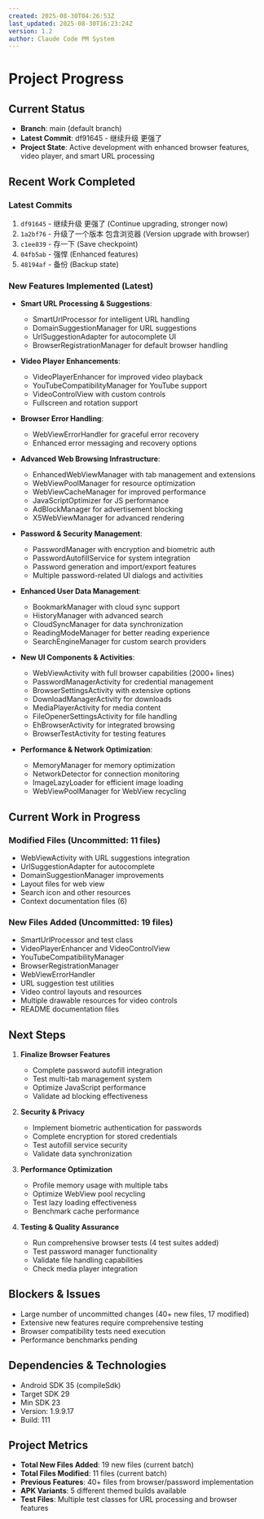 ```yaml
---
created: 2025-08-30T04:26:53Z
last_updated: 2025-08-30T16:23:24Z
version: 1.2
author: Claude Code PM System
---
```


# Project Progress

## Current Status
- **Branch**: main (default branch)
- **Latest Commit**: df91645 - 继续升级 更强了
- **Project State**: Active development with enhanced browser features, video player, and smart URL processing

## Recent Work Completed
### Latest Commits
1. `df91645` - 继续升级 更强了 (Continue upgrading, stronger now)
2. `1a2bf76` - 升级了一个版本 包含浏览器 (Version upgrade with browser)
3. `c1ee839` - 存一下 (Save checkpoint)
4. `04fb5ab` - 强悍 (Enhanced features)
5. `48194af` - 备份 (Backup state)

### New Features Implemented (Latest)
- **Smart URL Processing & Suggestions**:
  - SmartUrlProcessor for intelligent URL handling
  - DomainSuggestionManager for URL suggestions
  - UrlSuggestionAdapter for autocomplete UI
  - BrowserRegistrationManager for default browser handling
  
- **Video Player Enhancements**:
  - VideoPlayerEnhancer for improved video playback
  - YouTubeCompatibilityManager for YouTube support
  - VideoControlView with custom controls
  - Fullscreen and rotation support
  
- **Browser Error Handling**:
  - WebViewErrorHandler for graceful error recovery
  - Enhanced error messaging and recovery options

- **Advanced Web Browsing Infrastructure**:
  - EnhancedWebViewManager with tab management and extensions
  - WebViewPoolManager for resource optimization
  - WebViewCacheManager for improved performance
  - JavaScriptOptimizer for JS performance
  - AdBlockManager for advertisement blocking
  - X5WebViewManager for advanced rendering
  
- **Password & Security Management**:
  - PasswordManager with encryption and biometric auth
  - PasswordAutofillService for system integration
  - Password generation and import/export features
  - Multiple password-related UI dialogs and activities
  
- **Enhanced User Data Management**:
  - BookmarkManager with cloud sync support
  - HistoryManager with advanced search
  - CloudSyncManager for data synchronization
  - ReadingModeManager for better reading experience
  - SearchEngineManager for custom search providers

- **New UI Components & Activities**:
  - WebViewActivity with full browser capabilities (2000+ lines)
  - PasswordManagerActivity for credential management
  - BrowserSettingsActivity with extensive options
  - DownloadManagerActivity for downloads
  - MediaPlayerActivity for media content
  - FileOpenerSettingsActivity for file handling
  - EhBrowserActivity for integrated browsing
  - BrowserTestActivity for testing features

- **Performance & Network Optimization**:
  - MemoryManager for memory optimization
  - NetworkDetector for connection monitoring
  - ImageLazyLoader for efficient image loading
  - WebViewPoolManager for WebView recycling

## Current Work in Progress
### Modified Files (Uncommitted: 11 files)
- WebViewActivity with URL suggestions integration
- UrlSuggestionAdapter for autocomplete
- DomainSuggestionManager improvements
- Layout files for web view
- Search icon and other resources
- Context documentation files (6)

### New Files Added (Uncommitted: 19 files)
- SmartUrlProcessor and test class
- VideoPlayerEnhancer and VideoControlView
- YouTubeCompatibilityManager
- BrowserRegistrationManager
- WebViewErrorHandler
- URL suggestion test utilities
- Video control layouts and resources
- Multiple drawable resources for video controls
- README documentation files

## Next Steps
1. **Finalize Browser Features**
   - Complete password autofill integration
   - Test multi-tab management system
   - Optimize JavaScript performance
   - Validate ad blocking effectiveness

2. **Security & Privacy**
   - Implement biometric authentication for passwords
   - Complete encryption for stored credentials
   - Test autofill service security
   - Validate data synchronization

3. **Performance Optimization**
   - Profile memory usage with multiple tabs
   - Optimize WebView pool recycling
   - Test lazy loading effectiveness
   - Benchmark cache performance

4. **Testing & Quality Assurance**
   - Run comprehensive browser tests (4 test suites added)
   - Test password manager functionality
   - Validate file handling capabilities
   - Check media player integration

## Blockers & Issues
- Large number of uncommitted changes (40+ new files, 17 modified)
- Extensive new features require comprehensive testing
- Browser compatibility tests need execution
- Performance benchmarks pending

## Dependencies & Technologies
- Android SDK 35 (compileSdk)
- Target SDK 29
- Min SDK 23
- Version: 1.9.9.17
- Build: 111

## Project Metrics
- **Total New Files Added**: 19 new files (current batch)
- **Total Files Modified**: 11 files (current batch)
- **Previous Features**: 40+ files from browser/password implementation
- **APK Variants**: 5 different themed builds available
- **Test Files**: Multiple test classes for URL processing and browser features